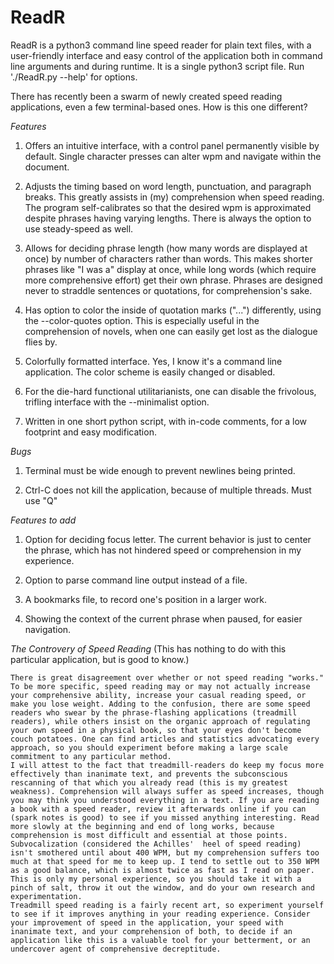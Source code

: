 ReadR
=====

ReadR is a python3 command line speed reader for plain text files, with a user-friendly interface and easy control of the application both in command line arguments and during runtime.  It is a single python3 script file.  Run './ReadR.py --help' for options.

There has recently been a swarm of newly created speed reading applications, even a few terminal-based ones.  How is this one different?

*Features*

1. Offers an intuitive interface, with a control panel permanently visible by default.  Single character presses can alter wpm and navigate within the document.

2. Adjusts the timing based on word length, punctuation, and paragraph breaks.  This greatly assists in (my) comprehension when speed reading.  The program self-calibrates so that the desired wpm is approximated despite phrases having varying lengths.  There is always the option to use steady-speed as well.

3. Allows for deciding phrase length (how many words are displayed at once) by number of characters rather than words.  This makes shorter phrases like "I was a" display at once, while long words (which require more comprehensive effort) get their own phrase.  Phrases are designed never to straddle sentences or quotations, for comprehension's sake.

4. Has option to color the inside of quotation marks ("...") differently, using the --color-quotes option.  This is especially useful in the comprehension of novels, when one can easily get lost as the dialogue flies by. 

5. Colorfully formatted interface.  Yes, I know it's a command line application.  The color scheme is easily changed or disabled.

6. For the die-hard functional utilitarianists, one can disable the frivolous, trifling interface with the --minimalist option.

7. Written in one short python script, with in-code comments, for a low footprint and easy modification.

*Bugs*

1. Terminal must be wide enough to prevent newlines being printed.

2. Ctrl-C does not kill the application, because of multiple threads.  Must use "Q"

*Features to add*

1. Option for deciding focus letter.  The current behavior is just to center the phrase, which has not hindered speed or comprehension in my experience.

2. Option to parse command line output instead of a file.
 
3. A bookmarks file, to record one's position in a larger work.

4. Showing the context of the current phrase when paused, for easier navigation.

*The Controvery of Speed Reading*
(This has nothing to do with this particular application, but is good to know.)

	There is great disagreement over whether or not speed reading "works." To be more specific, speed reading may or may not actually increase your comprehensive ability, increase your casual reading speed, or make you lose weight. Adding to the confusion, there are some speed readers who swear by the phrase-flashing applications (treadmill readers), while others insist on the organic approach of regulating your own speed in a physical book, so that your eyes don't become couch potatoes. One can find articles and statistics advocating every approach, so you should experiment before making a large scale commitment to any particular method.
	I will attest to the fact that treadmill-readers do keep my focus more effectively than inanimate text, and prevents the subconscious rescanning of that which you already read (this is my greatest weakness). Comprehension will always suffer as speed increases, though you may think you understood everything in a text. If you are reading a book with a speed reader, review it afterwards online if you can (spark notes is good) to see if you missed anything interesting. Read more slowly at the beginning and end of long works, because comprehension is most difficult and essential at those points.  Subvocalization (considered the Achilles'  heel of speed reading) isn't smothered until about 400 WPM, but my comprehension suffers too much at that speed for me to keep up. I tend to settle out to 350 WPM as a good balance, which is almost twice as fast as I read on paper. This is only my personal experience, so you should take it with a pinch of salt, throw it out the window, and do your own research and experimentation.
	Treadmill speed reading is a fairly recent art, so experiment yourself to see if it improves anything in your reading experience. Consider your improvement of speed in the application, your speed with inanimate text, and your comprehension of both, to decide if an application like this is a valuable tool for your betterment, or an undercover agent of comprehensive decreptitude. 

